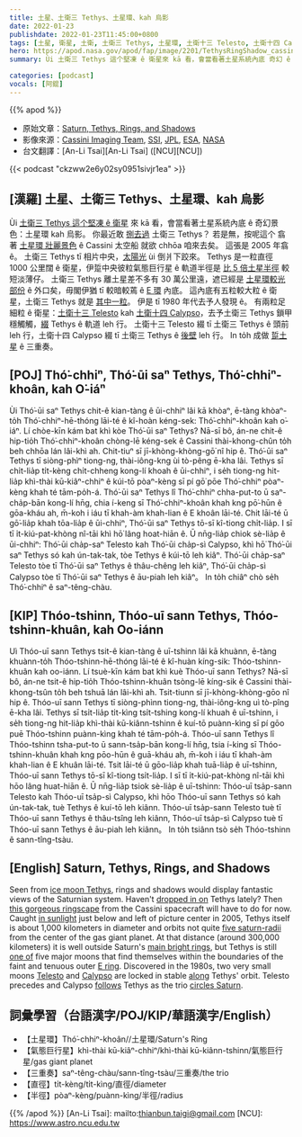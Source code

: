 ```yaml
---
title: 土星、土衛三 Tethys、土星環、kah 烏影
date: 2022-01-23
publishdate: 2022-01-23T11:45:00+0800
tags: [土星, 衛星, 土衛, 土衛三 Tethys, 土星環, 土衛十三 Telesto, 土衛十四 Calypso, Cassini 太空船, E 環, 氣態巨行星, 三重奏]
hero: https://apod.nasa.gov/apod/fap/image/2201/TethysRingShadow_cassini_1080.jpg
summary: Ùi 土衛三 Tethys 這个堅凍 ê 衛星來 kā 看，會當看著土星系統內底 奇幻 ê 景色：土星環 kah 烏影。

categories: [podcast]
vocals: [阿錕]
---
```


{{% apod %}}

- 原始文章：[Saturn, Tethys, Rings, and Shadows](https://apod.nasa.gov/apod/ap220123.html)
- 影像來源：[Cassini Imaging Team](https://ciclops.org/), [SSI](https://www.spacescience.org/), [JPL](https://www.jpl.nasa.gov/), [ESA](https://www.esa.int/), [NASA](https://www.nasa.gov/)
- 台文翻譯：[An-Li Tsai][An-Li Tsai] ([NCU][NCU])

{{< podcast "ckzww2e6y02sy0951sivjr1ea" >}}

## [漢羅] 土星、土衛三 Tethys、土星環、kah 烏影
Ùi [土衛三 Tethys 這个堅凍 ê 衛星][ice moon Tethys] 來 kā 看，會當看著土星系統內底 ê 奇幻景色：土星環 kah 烏影。
你最近敢 [捌去過][dropped in on] 土衛三 Tethys？
若是無，按呢這个 翕著 [土星環 壯麗景色][this gorgeous ringscape] ê Cassini 太空船 就欲 chhōa 咱來去矣。
這張是 2005 年翕 ê。
土衛三 Tethys tī 相片中央，[太陽光][in sunlight] ùi 倒爿下跤來。
Tethys 是一粒直徑 1000 公里闊 ê 衛星，伊踅中央彼粒氣態巨行星 ê 軌道半徑是 [比 5 倍土星半徑][five saturn-radii] 較短淡薄仔。
土衛三 Tethys 離土星差不多有 30 萬公里遠，遮已經是 [土星環較光部份][main bright rings] ê 外口矣，毋閣伊猶 tī 較暗較蔫 ê [E 環][E ring] 內底。
這內底有五粒較大粒 ê 衛星，土衛三 Tethys 就是 [其中一粒][one of]。
伊是 tī 1980 年代去予人發現 ê。
有兩粒足細粒 ê 衛星：[土衛十三 Telesto][Telesto] kah [土衛十四 Calypso][Calypso]，去予土衛三 Tethys 鎖甲穩觸觸，[綴][along] Tethys ê 軌道 leh 行。
土衛十三 Telesto 綴 tī 土衛三 Tethys ê 頭前 leh 行，土衛十四 Calypso 綴 tī 土衛三 Tethys ê [後壁][follows] leh 行。
In to̍h 成做 [踅土星][circles Saturn] ê 三重奏。


## [POJ] Thó͘-chhiⁿ, Thó͘-ūi saⁿ Tethys, Thó͘-chhiⁿ-khoân, kah O͘-iáⁿ
Ùi Thó͘-ūi saⁿ Tethys chit-ê kian-tàng ê ūi-chhiⁿ lâi kā khòaⁿ, ē-tàng khòaⁿ-to̍h Thó͘-chhiⁿ-hē-thóng lāi-té ê kî-hoàn kéng-sek: Thó͘-chhiⁿ-khoân kah o͘-iáⁿ.
Lí chòe-kīn kám bat khì kòe Thó͘-ūi saⁿ Tethys?
Nā-sī bô, án-ne chit-ê hip-tio̍h Thó͘-chhiⁿ-khoân chòng-lē kéng-sek ê Cassini thài-khong-chûn to̍h beh chhōa lán lâi-khì ah.
Chit-tiuⁿ sī jī-khòng-khòng-gō͘ nî hip ê.
Thó͘-ūi saⁿ Tethys tī siòng-phìⁿ tiong-ng, thài-iông-kng ùi tò-pêng ē-kha lâi.
Tethys sī chi̍t-lia̍p ti̍t-kèng chi̍t-chheng kong-lí khoah ê ūi-chhiⁿ, i se̍h tiong-ng hit-lia̍p khì-thài kū-kiâⁿ-chhiⁿ ê kúi-tō pòaⁿ-kèng sī pí gō͘ pōe Thó͘-chhiⁿ pòaⁿ-kèng khah té tām-po̍h-á.
Thó͘-ūi saⁿ Tethys lî Thó͘-chhiⁿ chha-put-to ū saⁿ-cha̍p-bān kong-lí hn̄g, chia í-keng sī Thó͘-chhiⁿ-khoân khah kng pō͘-hūn ê gōa-kháu ah, m̄-koh i iáu tī khah-àm khah-lian ê E khoân lāi-té.
Chit lāi-té ū gō͘-lia̍p khah tōa-lia̍p ê ūi-chhiⁿ, Thó͘-ūi saⁿ Tethys tō-sī kî-tiong chi̍t-lia̍p.
I sī tī i̍t-kiú-pat-khòng nî-tāi khì hō͘ lâng hoat-hiān ê.
Ū nn̄g-lia̍p chiok sè-lia̍p ê ūi-chhiⁿ: Thó͘-ūi cha̍p-saⁿ Telesto kah Thó͘-ūi cha̍p-sì Calypso, khì hō͘ Thó͘-ūi saⁿ Tethys só kah ún-tak-tak, tòe Tethys ê kúi-tō leh kiâⁿ.
Thó͘-ūi cha̍p-saⁿ Telesto tòe tī Thó͘-ūi saⁿ Tethys ê thâu-chêng leh kiâⁿ, Thó͘-ūi cha̍p-sì Calypso tòe tī Thó͘-ūi saⁿ Tethys ê āu-piah leh kiâⁿ。
In to̍h chiâⁿ chò se̍h Thó͘-chhiⁿ ê saⁿ-têng-chàu.

## [KIP] Thóo-tshinn, Thóo-uī sann Tethys, Thóo-tshinn-khuân, kah Oo-iánn
Uì Thóo-uī sann Tethys tsit-ê kian-tàng ê uī-tshinn lâi kā khuànn, ē-tàng khuànn-to̍h Thóo-tshinn-hē-thóng lāi-té ê kî-huàn kíng-sik: Thóo-tshinn-khuân kah oo-iánn.
Lí tsuè-kīn kám bat khì kuè Thóo-uī sann Tethys?
Nā-sī bô, án-ne tsit-ê hip-tio̍h Thóo-tshinn-khuân tsòng-lē kíng-sik ê Cassini thài-khong-tsûn to̍h beh tshuā lán lâi-khì ah.
Tsit-tiunn sī jī-khòng-khòng-gōo nî hip ê.
Thóo-uī sann Tethys tī siòng-phìnn tiong-ng, thài-iông-kng uì tò-pîng ē-kha lâi.
Tethys sī tsi̍t-lia̍p ti̍t-kìng tsi̍t-tshing kong-lí khuah ê uī-tshinn, i se̍h tiong-ng hit-lia̍p khì-thài kū-kiânn-tshinn ê kuí-tō puànn-kìng sī pí gōo puē Thóo-tshinn puànn-kìng khah té tām-po̍h-á.
Thóo-uī sann Tethys lî Thóo-tshinn tsha-put-to ū sann-tsa̍p-bān kong-lí hn̄g, tsia í-king sī Thóo-tshinn-khuân khah kng pōo-hūn ê guā-kháu ah, m̄-koh i iáu tī khah-àm khah-lian ê E khuân lāi-té.
Tsit lāi-té ū gōo-lia̍p khah tuā-lia̍p ê uī-tshinn, Thóo-uī sann Tethys tō-sī kî-tiong tsi̍t-lia̍p.
I sī tī i̍t-kiú-pat-khòng nî-tāi khì hōo lâng huat-hiān ê.
Ū nn̄g-lia̍p tsiok sè-lia̍p ê uī-tshinn: Thóo-uī tsa̍p-sann Telesto kah Thóo-uī tsa̍p-sì Calypso, khì hōo Thóo-uī sann Tethys só kah ún-tak-tak, tuè Tethys ê kuí-tō leh kiânn.
Thóo-uī tsa̍p-sann Telesto tuè tī Thóo-uī sann Tethys ê thâu-tsîng leh kiânn, Thóo-uī tsa̍p-sì Calypso tuè tī Thóo-uī sann Tethys ê āu-piah leh kiânn。
In to̍h tsiânn tsò se̍h Thóo-tshinn ê sann-tîng-tsàu.

## [English] Saturn, Tethys, Rings, and Shadows
Seen from [ice moon Tethys][ice moon Tethys], rings and shadows would display fantastic views of the Saturnian system.
Haven't [dropped in on][dropped in on] Tethys lately?
Then [this gorgeous ringscape][this gorgeous ringscape] from the Cassini spacecraft will have to do for now.
Caught [in sunlight][in sunlight] just below and left of picture center in 2005, Tethys itself is about 1,000 kilometers in diameter and orbits not quite [five saturn-radii][five saturn-radii] from the center of the gas giant planet.
At that distance (around 300,000 kilometers) it is well outside Saturn's [main bright rings][main bright rings], but Tethys is still [one of][one of] five major moons that find themselves within the boundaries of the faint and tenuous outer [E ring][E ring].
Discovered in the 1980s, two very small moons [Telesto][Telesto] and [Calypso][Calypso] are locked in stable [along][along] Tethys' orbit.
Telesto precedes and Calypso [follows][follows] Tethys as the trio [circles Saturn][circles Saturn].

## 詞彙學習（台語漢字/POJ/KIP/華語漢字/English）
- 【土星環】Thó͘-chhiⁿ-khoân//土星環/Saturn's Ring
- 【氣態巨行星】khì-thài kū-kiâⁿ-chhiⁿ/khì-thài kū-kiânn-tshinn/氣態巨行星/gas giant planet
- 【三重奏】saⁿ-têng-chàu/sann-tîng-tsàu/三重奏/the trio
- 【直徑】ti̍t-kèng/ti̍t-kìng/直徑/diameter
- 【半徑】pòaⁿ-kèng/puànn-kìng/半徑/radius


{{% /apod %}}
[An-Li Tsai]: mailto:thianbun.taigi@gmail.com
[NCU]: https://www.astro.ncu.edu.tw


[ice moon Tethys]:https://solarsystem.nasa.gov/moons/saturn-moons/tethys/in-depth/
[dropped in on]:https://apod.nasa.gov/apod/ap050117.html
[this gorgeous ringscape]:https://photojournal.jpl.nasa.gov/catalog/PIA07545
[in sunlight]:https://apod.nasa.gov/apod/ap041202.html
[five saturn-radii]:https://nssdc.gsfc.nasa.gov/planetary/factsheet/saturnfact.html
[main bright rings]:https://en.wikipedia.org/wiki/Rings_of_Saturn
[one of]:https://apod.nasa.gov/apod/ap140406.html
[E ring]:https://apod.nasa.gov/apod/ap070327.html
[Telesto]:https://apod.nasa.gov/apod/ap060222.html
[Calypso]:https://solarsystem.nasa.gov/moons/saturn-moons/calypso/in-depth/
[along]:https://solarsystem.nasa.gov/resources/754/what-is-a-lagrange-point/
[follows]:https://ichef.bbci.co.uk/news/549/cpsprodpb/1261C/production/_100729257_photojan0574306am.jpg
[circles Saturn]:http://www.orbitsimulator.com/gravity/articles/tethys.html
